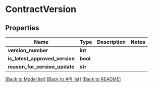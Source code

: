 # ContractVersion

## Properties
Name | Type | Description | Notes
------------ | ------------- | ------------- | -------------
**version_number** | **int** |  | 
**is_latest_approved_version** | **bool** |  | 
**reason_for_version_update** | **str** |  | 

[[Back to Model list]](../README.md#documentation-for-models) [[Back to API list]](../README.md#documentation-for-api-endpoints) [[Back to README]](../README.md)

